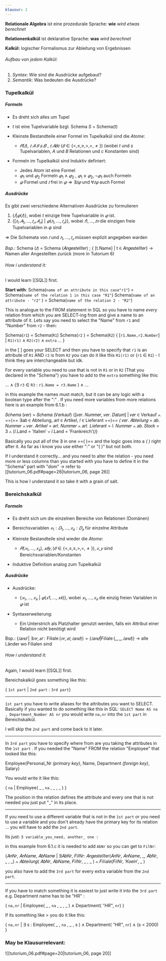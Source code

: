 ```yaml
---
klausur: 2
---
```


**Relationale Algebra** ist eine prozedurale Sprache: **wie** *wird etwas berechnet* 

**Relationenkalkül** ist deklarative Sprache: **was** *wird berechnet* 

**Kalkül:** logischer Formalismus zur Ableitung von Ergebnissen 

###### Aufbau von jedem Kalkül: 
1. *Syntax*: Wie sind die Ausdrücke aufgebaut? 
2. *Semantik*: Was bedeuten die Ausdrücke? 



### Tupelkalkül

##### Formeln
- Es dreht sich alles um Tupel 
- $t$ ist eine Tupelvariable bzgl. Schema $S$ = Schema($t$) 

- Kleinste Bestandteile einer Formel im Tupelkalkül sind die *Atome*: 
	- $𝑅 (𝑡) , \:𝑡.𝐴\:𝜃\:𝑠. 𝐵 \:,\: 𝑡. 𝐴𝜃𝑐 \: (𝜃 ∈ \{<, ≤, ≥, >, = , ≠\})$ (wobei $t$ und $s$ Tupelvariablen, $A$ und $B$ Relationen und $c$ Konstanten sind)

- Formeln im Tupelkalkül sind Induktiv definiert: 
	- Jedes Atom ist eine Formel 
	- $𝜑_1$ und $𝜑_2$ Formeln $𝜑_1 ∧ 𝜑_2 \:,\: 𝜑_1 ∨ 𝜑_2, ¬𝜑_1$ auch Formeln 
	- $𝜑$ Formel und $𝑡$ frei in $𝜑 ⇒ ∃𝑡𝜑$ und $∀𝑡𝜑$ auch Formel 

##### Ausdrücke
Es gibt zwei verschiedene Alternativen Ausdrücke zu formulieren 

1. $\{𝑡 | 𝜑(𝑡)\}$, wobei $t$ einzige freie Tupelvariable in $𝜑$ ist. 
2. $\{[𝑡_1.𝐴_1, … , 𝑡_𝑛.𝐴_𝑛]\: |\: 𝜑(𝑡_1, … , 𝑡_𝑛)\},$ wobei $𝑡1, … , 𝑡𝑛$ die einzigen freie Tupelvariablen in 𝜑 sind 

=> Die Schemata von $𝑡$ und $𝑡_1, … , 𝑡_𝑛$ müssen explizit angegeben warden 

*Bsp.:* 
Schema ($𝑡$) = Schema (𝐴𝑛𝑔𝑒𝑠𝑡𝑒𝑙𝑙𝑡𝑒𝑟) ; { \[t.Name] | t ∈ 𝐴𝑛𝑔𝑒𝑠𝑡𝑒𝑙𝑙𝑡𝑒𝑟} -> Namen aller Angestellten zurück
(more in Tutorium 6)

###### How i understand it:
I would learn [[SQL]] first.

**Start with**:
Schema(`name of an attribute in this case"r1"`) = Schema(`name of the relation 1 in this case "R1"`)
Schema(`name of an attribute - "r2"` ) = Schema(`name of the relation 2 - "R2"`)

This is analogue to the FROM statement in SQL so you have to name *every* relation from which you are SELECT-ing from and give a name to an attribute of it. Lets say you need to select the "Name" from `r1` and "Number" from `r2` - then:

Schema(`r1`) = Schema(`R1`)
Schema(`r2` ) = Schema(`R2`)
{ \[`r1.Name,r2.Number`] | `R1(r1)` $\wedge$ `R2(r2)` $\wedge$ `extra` ... }

in the \[ ] goes your SELECT and then you have to specify that `r1` is an attribute of `R1` AND `r2` is from `R2` you can do it like this `R1(r1)` or (`r1` $\in$ `R1`) - I think they are interchangeable but idk.

For every variable you need to use that is not in `R1` or in `R2` (That you declared in the "Schema") you have to add to the `extra` something like this:

... $\wedge$ ($\exists$ `r3` $\in$ `R3` : `r1.Name = r3.Name` ) $\wedge$ ...

in this example the names must match, but it can be any logic with a boolean type after the ":" . If you need more variables from more relations here is an example from 6.1.b :

𝑆𝑐ℎ𝑒𝑚𝑎 (𝑣𝑒𝑟) = 𝑆𝑐ℎ𝑒𝑚𝑎 (𝑉𝑒𝑟𝑘𝑎𝑢𝑓) 
{\[𝑣𝑒𝑟. 𝑁𝑢𝑚𝑚𝑒𝑟, 𝑣𝑒𝑟. 𝐷𝑎𝑡𝑢𝑚] | 𝑣𝑒𝑟 ∈ Verkauf ∧ ==(== ∃𝑎𝑏 ∈ Abteilung, 𝑎𝑟𝑡 ∈ Artikel, 𝑙 ∈ Lieferant ==)== *(* 𝑣𝑒𝑟. 𝐴𝑏𝑡𝑒𝑖𝑙𝑢𝑛𝑔 = 𝑎𝑏. 𝑁𝑢𝑚𝑚𝑒𝑟 ∧ 𝑣𝑒𝑟. 𝐴𝑟𝑡𝑖𝑘𝑒𝑙 = 𝑎𝑟𝑡. 𝑁𝑢𝑚𝑚𝑒𝑟 ∧ 𝑎𝑟𝑡. 𝐿𝑖𝑒𝑓𝑒𝑟𝑎𝑛𝑡 = 𝑙. 𝑁𝑢𝑚𝑚𝑒𝑟 ∧ 𝑎𝑏. 𝑆𝑡𝑜𝑐𝑘 = 3 ∧ (𝑙.Land = ′Italien′ ∨ 𝑙.Land = ′Frankreich′)*)*}

Basically you put all of the $\exists$ in one ==( )== and the logic goes into a *( )* right after it. As far as i know you use either ":" or "( )" but not both.

If I understand it correctly... and you need to alter the relation - you need more or less columns than you started with you have to define it in the "Schema" part with "dom" -> refer to  [[tutorium_06.pdf#page=26|tutorium_06, page 26]]

This is how I understand it so take it with a grain of salt.

### Bereichskalkül

##### Formeln
- Es dreht sich um die einzelnen Bereiche von Relationen (Domänen) 
- Bereichsvariablen $𝑥_1: 𝐷_1, … , 𝑥_𝑘: 𝐷_𝑘$ für einzelne Attribute 

- Kleinste Bestandteile sind wieder die *Atome*: 
	- $𝑅( 𝑥_1, … , 𝑥_𝑘) , 𝑥𝜃𝑦 , (𝜃 ∈ \{<, ≤, ≥, >, = , ≠ \}), 𝑥, 𝑦$ sind Bereichsvariablen/Konstanten 

- Induktive Definition analog zum Tupelkalkül

##### Ausdrücke
- Ausdrücke: 
	- $\{𝑥_1, … , 𝑥_𝑘 \:|\:𝜑(𝑥1, … , 𝑥𝑘)\}$, wobei $𝑥_1, … , 𝑥_𝑘$ die einzig freien Variablen in $𝜑$ ist 

- Syntaxerweiterung: 
	- Ein Unterstrich als Platzhalter genutzt werden, falls ein Attribut einer Relation nicht benötigt wird

Bsp.: 
$\{ 𝑙𝑎𝑛𝑑 \:|\: ∃ 𝑛 𝑟, 𝑠𝑡: \operatorname{Filiale} (𝑛𝑟, 𝑠𝑡, 𝑙𝑎𝑛𝑑 )\} = \{ 𝑙𝑎𝑛𝑑 | \operatorname{Filiale} (\_, \_ , 𝑙𝑎𝑛𝑑) \}$ -> alle Länder wo Filialen sind

###### How i understand it:
Again, I  would learn [[SQL]] first.

Bereichskalkül goes something like this:

{ `1st part` | `2nd part` : `3rd part`}

---
`1st part` you have to write aliases for the attributes you want to SELECT. Basically if you wanted to do something like this in SQL: `SELECT Name AS na , Department_Number AS nr` you would write `na,nr` into the `1st part` in Bereichskalkül. 

I will skip the `2nd part` and come back to it later.

---
In `3rd part` you have to specify where from are you taking the attributes in the `1st part` . If you needed the  "Name" FROM the relation "Employee" that looked like this: 

Employee(Personal_Nr *(primary key)*, Name, Department *(foreign key)*, Salary)

You would write it like this: 

{ `na` | Employee( \_ , `na` , \_ , \_  )  }

The position in the relation defines the attribute and every one that is not needed you just put "\_" in its place.

---
If you need to use a different variable that is not in the `1st part` or you need to use a variable and you don't already have the primary key for its relation ... you will have to add the `2nd part`. 

Its just: 
`∃ variable_you_need, another_ one : ` 

in this example from 6.1.c it is needed to add `AbNr` so you can get to `FilNr`:

{𝐴𝑛𝑁𝑟, 𝐴𝑛𝑁𝑎𝑚𝑒, 𝐴𝑏𝑁𝑎𝑚𝑒 | ∃𝐴𝑏𝑁𝑟, 𝐹𝑖𝑙𝑁𝑟: 𝐴𝑛𝑔𝑒𝑠𝑡𝑒𝑙𝑙𝑡𝑒𝑟(𝐴𝑛𝑁𝑟, 𝐴𝑛𝑁𝑎𝑚𝑒, \_, 𝐴𝑏𝑁𝑟, \_ , \_) ∧ 𝐴𝑏𝑡𝑒𝑖𝑙𝑢𝑛𝑔( 𝐴𝑏𝑁𝑟, 𝐴𝑏𝑁𝑎𝑚𝑒, 𝐹𝑖𝑙𝑁𝑟, \_ , \_ ) ∧ 𝐹𝑖𝑙𝑖𝑎𝑙𝑒(𝐹𝑖𝑙𝑁𝑟, ′𝐾𝑜𝑒𝑙𝑛′, \_ )

you also have to add the `3rd part` for every extra variable from the `2nd part`. 

---
If you have to match something it is easiest to just write it into the `3rd part` 
e.g. Department name has to be "HR" :  

{ `na,nr` | Employee( \_ , `na` , \_ , \_  )  $\wedge$ Department( *"HR"*, `nr`) }

If its something like > you do it like this:

{ `na,nr` | $\exists$ s : Employee( \_ , `na` , \_ , s  )  $\wedge$ Department( *"HR"*, `nr`) $\wedge$ (s < 2000) }

### May be Klausurrelevant:
![[tutorium_06.pdf#page=20|tutorium_06, page 20]]